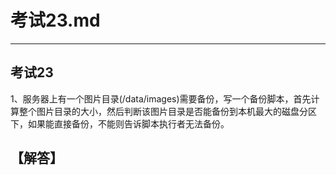 # 考试23.md  
---  
## 考试23  
1、服务器上有一个图片目录(/data/images)需要备份，写一个备份脚本，首先计算整个图片目录的大小，然后判断该图片目录是否能备份到本机最大的磁盘分区下，如果能直接备份，不能则告诉脚本执行者无法备份。

## 【解答】   